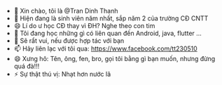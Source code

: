 - 👋 Xin chào, tôi là @Tran Dinh Thanh
- 👀 Hiện đang là sinh viên năm nhất, sắp năm 2 của trường CĐ CNTT
- 😄 Lí do ư học CĐ thay vì ĐH? Nghe theo con tim
- 🌱 Tôi đang học những gì có liên quan đến Android, java, flutter ...
- 💞️ Sẽ rẩt vui, nếu được hợp tác với bạn
- 📫 Hãy liên lạc với tôi qua: https://www.facebook.com/tt230510
- 😄 Xưng hô: Tên, ông, fen, bro, gọi tôi bằng gì bạn muốn, nhưng đừng quá đà!!!
- ⚡ Sự thật thú vị: Nhạt hơn nước lã

<!---
WiniFyCode/WiniFyCode is a ✨ special ✨ repository because its `README.md` (this file) appears on your GitHub profile.
You can click the Preview link to take a look at your changes.
--->
